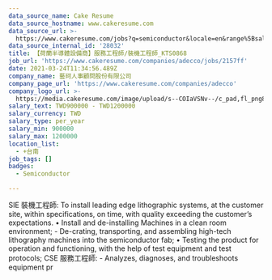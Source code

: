 ```yaml
---
data_source_name: Cake Resume
data_source_hostname: www.cakeresume.com
data_source_url: >-
  https://www.cakeresume.com/jobs?q=semiconductor&locale=en&range%5Bsalary_range%5D%5Bmin%5D=1000000
data_source_internal_id: '28032'
title: 【荷蘭半導體設備商】服務工程師/裝機工程師_KTS0868
job_url: 'https://www.cakeresume.com/companies/adecco/jobs/2157ff'
date: 2021-03-24T11:34:56.489Z
company_name: 藝珂人事顧問股份有限公司
company_page_url: 'https://www.cakeresume.com/companies/adecco'
company_logo_url: >-
  https://media.cakeresume.com/image/upload/s--COIaVSNv--/c_pad,fl_png8,h_200,w_200/v1613974961/uf1babimgnube2y5rsku.png
salary_text: TWD900000 - TWD1200000
salary_currency: TWD
salary_type: per_year
salary_min: 900000
salary_max: 1200000
location_list:
  - +台南
job_tags: []
badges:
  - Semiconductor

---
```


SIE 裝機工程師: To install leading edge lithographic systems, at the customer site, within specifications, on time, with quality exceeding the customer’s expectations. • Install and de-installing Machines in a clean room environment; - De-crating, transporting, and assembling high-tech lithography machines into the semiconductor fab; • Testing the product for operation and functioning, with the help of test equipment and test protocols; CSE 服務工程師: - Analyzes, diagnoses, and troubleshoots equipment pr